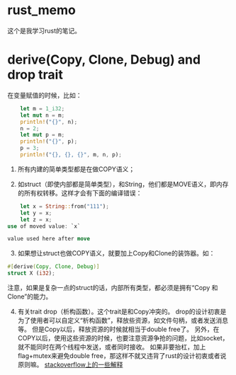 # rust_memo
这个是我学习rust的笔记。

# derive(Copy, Clone, Debug) and drop trait
在变量赋值的时候，比如：
```rust
    let m = 1_i32;
    let mut n = m;
    println!("{}", n);
    n = 2;
    let mut p = m;
    println!("{}", p);
    p = 3;
    println!("{}, {}, {}", m, n, p);
```
 1. 所有内建的简单类型都是在做COPY语义；
 
 2. 如struct（即使内部都是简单类型），和String，他们都是MOVE语义，即内存的所有权转移。这样才会有下面的编译错误：
```rust
    let x = String::from("111");
    let y = x;
    let z = x;
use of moved value: `x`

value used here after move
```

 3. 如果想让struct也做COPY语义，就要加上Copy和Clone的装饰器。如：
```rust
#[derive(Copy, Clone, Debug)]
struct X (i32);
```
注意，如果是复杂一点的struct的话，内部所有类型，都必须是拥有“Copy 和 Clone”的能力。

 4. 有关trait drop（析构函数）。这个trait是和Copy冲突的。
drop的设计初衷是为了使用者可以自定义“析构函数”，释放些资源，如文件句柄，或者发送消息等。
但是Copy以后，释放资源的时候就相当于double free了。
另外，在COPY以后，使用这些资源的时候，也要注意资源争抢的问题，比如socket，就不能同时在两个线程中发送，或者同时接收。
如果非要抬杠，加上flag+mutex来避免double free，那这样不就又违背了rust的设计初衷或者说原则嘛。
[stackoverflow上的一些解释](https://stackoverflow.com/questions/51704063/why-does-rust-not-allow-the-copy-and-drop-traits-on-one-type)
